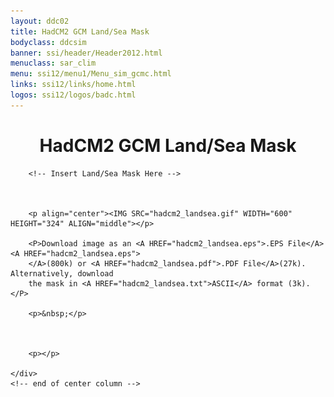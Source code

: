 ```yaml
---
layout: ddc02
title: HadCM2 GCM Land/Sea Mask
bodyclass: ddcsim
banner: ssi/header/Header2012.html
menuclass: sar_clim
menu: ssi12/menu1/Menu_sim_gcmc.html
links: ssi12/links/home.html
logos: ssi12/logos/badc.html
---
```


<div id="pagetitle">
	<h1 align="center">HadCM2 GCM Land/Sea Mask</h1>
</div>
 		<!-- End of Page Title Block -->
 
 
 		<!-- Insert Land/Sea Mask Here -->
 
 		
 		
 		<p align="center"><IMG SRC="hadcm2_landsea.gif" WIDTH="600" HEIGHT="324" ALIGN="middle"></p>
 		
 		<P>Download image as an <A HREF="hadcm2_landsea.eps">.EPS File</A><A HREF="hadcm2_landsea.eps">
 		</A>(800k) or <A HREF="hadcm2_landsea.pdf">.PDF File</A>(27k).  Alternatively, download
 		the mask in <A HREF="hadcm2_landsea.txt">ASCII</A> format (3k).</P>
 
 		<p>&nbsp;</p>
 
 
 		
 		<p></p>
 		
 	</div>
 	<!-- end of center column -->
